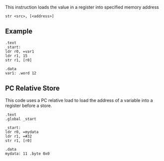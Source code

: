 This instruction loads the value in a register into specified memory address

```assembly
str <src>, [<address>]
```

## Example
```assembly
.text
_start:
ldr r0, =var1
ldr r1, 15
str r1, [r0]

.data
var1: .word 12
```


## PC Relative Store
This code uses a PC relative load to load the address of a variable into a register before a store.

```assembly
.text 
.global _start 

_start: 
ldr r0, =mydata 
ldr r1, =#32 
str r1, [r0] 

.data 
mydata: 11 .byte 0x0
```

